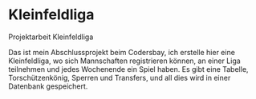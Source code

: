 # Kleinfeldliga
Projektarbeit Kleinfeldliga


Das ist mein Abschlussprojekt beim Codersbay, ich erstelle hier eine Kleinfeldliga,
wo sich Mannschaften registrieren können, an einer Liga teilnehmen und jedes Wochenende ein Spiel haben.
Es gibt eine Tabelle, Torschützenkönig, Sperren und Transfers, und all dies wird in einer Datenbank gespeichert.
